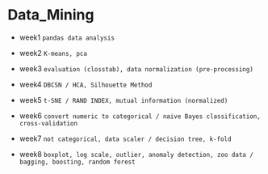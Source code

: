 # Data_Mining

  - week1 ```pandas data analysis```

  - week2 ```K-means, pca```

  - week3 ```evaluation (closstab), data normalization (pre-processing)```

  - week4 ```DBCSN / HCA, Silhouette Method```

  - week5 ```t-SNE / RAND INDEX, mutual information (normalized)```

  - week6 ```convert numeric to categorical / naive Bayes classification, cross-validation```

  - week7 ```not categorical, data scaler / decision tree, k-fold```

  - week8 ```boxplot, log scale, outlier, anomaly detection, zoo data / bagging, boosting, random forest```
